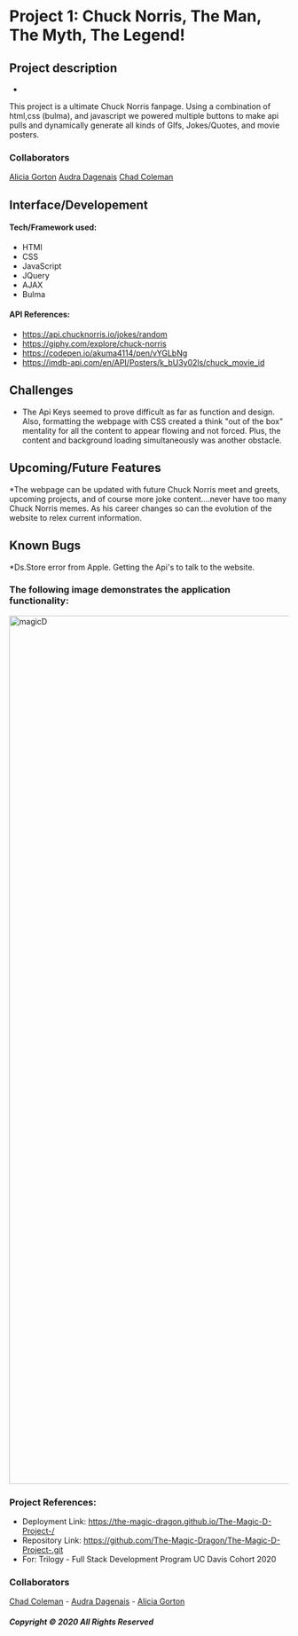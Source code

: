  # Project 1: Chuck Norris, The Man, The Myth, The Legend!  

## Project description
*
This project is a ultimate Chuck Norris fanpage. Using a combination of html,css (bulma), and javascript we powered multiple buttons to make api pulls and dynamically generate all kinds of GIfs, Jokes/Quotes, and movie posters. 

### Collaborators
<a href="https://github.com/aliciagorton">Alicia Gorton</a> 
<a href="https://github.com/audluc">Audra Dagenais</a>
<a href="https://githubt.com/chadalac27">Chad Coleman</a>

## Interface/Developement 
#### Tech/Framework used:
* HTMl
* CSS 
* JavaScript
* JQuery 
* AJAX
* Bulma 

#### API References: 
* https://api.chucknorris.io/jokes/random
* https://giphy.com/explore/chuck-norris
* https://codepen.io/akuma4114/pen/vYGLbNg
* https://imdb-api.com/en/API/Posters/k_bU3y02ls/chuck_movie_id

## Challenges 
* The Api Keys seemed to prove difficult as far as function and design. Also, formatting the webpage with CSS created a think "out of the box" mentality for all the content to appear flowing and not forced. Plus, the content and background loading simultaneously was another obstacle.

## Upcoming/Future Features
*The webpage can be updated with future Chuck Norris meet and greets, upcoming projects, and of course more joke content....never have too many Chuck Norris memes. As his career changes so can the evolution of the website to relex current information.

## Known Bugs 
*Ds.Store error from Apple. Getting the Api's to talk to the website. 
### The following image demonstrates the application functionality:

<img width="1566" alt="magicD" src="https://user-images.githubusercontent.com/66084311/90440879-d2820100-e08c-11ea-8256-b043b3b2f82b.png">

### Project References:

* Deployment Link: https://the-magic-dragon.github.io/The-Magic-D-Project-/
* Repository Link: https://github.com/The-Magic-Dragon/The-Magic-D-Project-.git
* For: Trilogy - Full Stack Development Program UC Davis Cohort 2020

### Collaborators
<a href="https://githubt.com/chadalac27">Chad Coleman</a> -
<a href="https://github.com/audluc">Audra Dagenais</a> -
<a href="https://github.com/aliciagorton">Alicia Gorton</a> 

##### Copyright © 2020 All Rights Reserved
